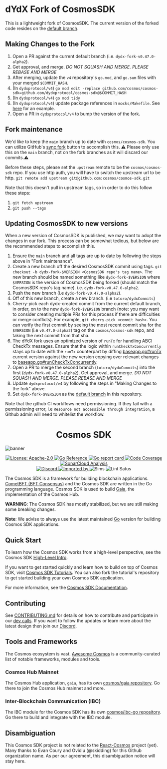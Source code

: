 # dYdX Fork of CosmosSDK

This is a lightweight fork of CosmosSDK. The current version of the forked code resides on the [default branch](https://docs.github.com/en/pull-requests/collaborating-with-pull-requests/proposing-changes-to-your-work-with-pull-requests/about-branches#about-the-default-branch).

## Making Changes to the Fork

1. Open a PR against the current default branch (i.e. `dydx-fork-v0.47.0-alpha2`).
2. Get approval, and merge. *DO NOT SQUASH AND MERGE. PLEASE REBASE AND MERGE*
3. After merging, update the `v4` repository's `go.mod`, and `go.sum` files with your merged `$COMMIT_HASH`.
4. (In `dydxprotocol/v4`) `go mod edit -replace github.com/cosmos/cosmos-sdk=github.com/dydxprotocol/cosmos-sdk@$COMMIT_HASH`
5. (In `dydxprotocol/v4`) `go mod tidy`
6. (In `dydxprotocol/v4`) update package references in `mocks/Makefile`. See [here](https://github.com/dydxprotocol/v4/pull/848) for an example.
7. Open a PR in `dydxprotocol/v4` to bump the version of the fork.

## Fork maintenance

We'd like to keep the `main` branch up to date with `cosmos/cosmos-sdk`. You can utilize GitHub's [sync fork](https://docs.github.com/en/pull-requests/collaborating-with-pull-requests/working-with-forks/syncing-a-fork) button to accomplish this. ⚠️ Please only use this on the `main` branch, not on the fork branches as it will discard our commits.⚠️

Before these steps, please set the `upstream` remote to be the `cosmos/cosmos-sdk` repo. If you use http auth, you will have to switch the upstream url to be http.
`git remote add upstream git@github.com:cosmos/cosmos-sdk.git`

Note that this doesn't pull in upstream tags, so in order to do this follow these steps:
1. `git fetch upstream`
2. `git push --tags`

## Updating CosmosSDK to new versions

When a new version of CosmosSDK is published, we may want to adopt the changes in our fork. This process can be somewhat tedious, but below are the recommended steps to accomplish this.

1. Ensure the `main` branch and all tags are up to date by following the steps above in "Fork maintenance".
2. Create a new branch off the desired CosmosSDK commit using tags. `git checkout -b dydx-fork-$VERSION <CosmosSDK repo's tag name>`. The new branch should be named something like `dydx-fork-$VERSION` where `$VERSION` is the version of CosmosSDK being forked (should match the CosmosSDK repo's tag name). i.e. `dydx-fork-v0.47.0-alpha2`.
3. Push the new branch (i.e `dydx-fork-v0.47.0-alpha2`).
4. Off of this new branch, create a new branch. (i.e `totoro/dydxCommits`)
5. Cherry-pick each dydx-created commit from the current default branch, in order, on to the new `dydx-fork-$VERSION` branch (note: you may want to consider creating multiple PRs for this process if there are difficulties or merge conflicts). For example, `git cherry-pick <commit hash>`. You can verify the first commit by seeing the most recent commit sha for the `$VERSION` (i.e `v0.47.0-alpha2`) tag on the `cosmos/cosmos-sdk` repo, and taking the next commit from that sha.
6. The dYdX fork uses an optimized version of `runTx` for handling ABCI CheckTx messages. Ensure that the logic within `runCheckTxConcurrently` stays up to date with the `runTx` counterpart by diffing [baseapp.go#runTx](https://github.com/dydxprotocol/cosmos-sdk/blob/6477dcf5693422fef693432e29bd979709aa995d/baseapp/baseapp.go#L754) current version against the new version copying over relevant changes to [baseapp.go#runCheckTxConcurrently](https://github.com/dydxprotocol/cosmos-sdk/blob/6477dcf5693422fef693432e29bd979709aa995d/baseapp/baseapp.go#L619).
7. Open a PR to merge the second branch (`totoro/dydxCommits`) into the first (`dydx-fork-v0.47.0-alpha2`). Get approval, and merge. *DO NOT SQUASH AND MERGE. PLEASE REBASE AND MERGE*
8. Update `dydxprotocol/v4` by following the steps in "Making Changes to the fork" above.
9. Set `dydx-fork-$VERSION` as the [default branch](https://docs.github.com/en/repositories/configuring-branches-and-merges-in-your-repository/managing-branches-in-your-repository/changing-the-default-branch) in this repository.

Note that the github CI workflows need permissioning. If they fail with a permissioning error, i.e `Resource not accessible through integration`, a Github admin will need to whitelist the workflow.

<div align="center">
  <h1> Cosmos SDK </h1>
</div>

![banner](docs/static/img/banner.jpg)

<div align="center">
  <a href="https://github.com/cosmos/cosmos-sdk/blob/main/LICENSE">
    <img alt="License: Apache-2.0" src="https://img.shields.io/github/license/cosmos/cosmos-sdk.svg" />
  </a>
  <a href="https://pkg.go.dev/github.com/cosmos/cosmos-sdk">
    <img src="https://pkg.go.dev/badge/github.com/cosmos/cosmos-sdk.svg" alt="Go Reference">
  </a>
  <a href="https://goreportcard.com/report/github.com/cosmos/cosmos-sdk">
    <img alt="Go report card" src="https://goreportcard.com/badge/github.com/cosmos/cosmos-sdk" />
  </a>
  <a href="https://sonarcloud.io/summary/overall?id=cosmos_cosmos-sdk">
    <img alt="Code Coverage" src="https://sonarcloud.io/api/project_badges/measure?project=cosmos_cosmos-sdk&metric=coverage" />
  </a>
  <a href="https://sonarcloud.io/summary/overall?id=cosmos_cosmos-sdk">
    <img alt="SonarCloud Analysis" src="https://sonarcloud.io/api/project_badges/measure?project=cosmos_cosmos-sdk&metric=alert_status">
  </a>
</div>
<div align="center">
  <a href="https://discord.gg/AzefAFd">
    <img alt="Discord" src="https://img.shields.io/discord/669268347736686612.svg" />
  </a>
  <a href="https://sourcegraph.com/github.com/cosmos/cosmos-sdk?badge">
    <img alt="Imported by" src="https://sourcegraph.com/github.com/cosmos/cosmos-sdk/-/badge.svg" />
  </a>
    <img alt="Sims" src="https://github.com/cosmos/cosmos-sdk/workflows/Sims/badge.svg" />
    <img alt="Lint Satus" src="https://github.com/cosmos/cosmos-sdk/workflows/Lint/badge.svg" />
</div>

The Cosmos SDK is a framework for building blockchain applications. [CometBFT (BFT Consensus)](https://github.com/cometbft/cometbft) and the Cosmos SDK are written in the Go programming language. Cosmos SDK is used to build [Gaia](https://github.com/cosmos/gaia), the implementation of the Cosmos Hub.

**WARNING**: The Cosmos SDK has mostly stabilized, but we are still making some breaking changes.

**Note**: We advise to always use the latest maintained [Go](https://go.dev/dl) version for building Cosmos SDK applications.

## Quick Start

To learn how the Cosmos SDK works from a high-level perspective, see the Cosmos SDK [High-Level Intro](https://docs.cosmos.network/main/intro/overview.html).

If you want to get started quickly and learn how to build on top of Cosmos SDK, visit [Cosmos SDK Tutorials](https://tutorials.cosmos.network). You can also fork the tutorial's repository to get started building your own Cosmos SDK application.

For more information, see the [Cosmos SDK Documentation](https://docs.cosmos.network).

## Contributing

See [CONTRIBUTING.md](./CONTRIBUTING.md) for details on how to contribute and participate in our [dev calls](./CONTRIBUTING.md#teams-dev-calls).
If you want to follow the updates or learn more about the latest design then join our [Discord](https://discord.com/invite/cosmosnetwork).

## Tools and Frameworks

The Cosmos ecosystem is vast.
[Awesome Cosmos](https://github.com/cosmos/awesome-cosmos) is a community-curated list of notable frameworks, modules and tools.

### Cosmos Hub Mainnet

The Cosmos Hub application, `gaia`, has its own [cosmos/gaia repository](https://github.com/cosmos/gaia). Go there to join the Cosmos Hub mainnet and more.

### Inter-Blockchain Communication (IBC)

The IBC module for the Cosmos SDK has its own [cosmos/ibc-go repository](https://github.com/cosmos/ibc-go). Go there to build and integrate with the IBC module.

## Disambiguation

This Cosmos SDK project is not related to the [React-Cosmos](https://github.com/react-cosmos/react-cosmos) project (yet). Many thanks to Evan Coury and Ovidiu (@skidding) for this Github organization name. As per our agreement, this disambiguation notice will stay here.
